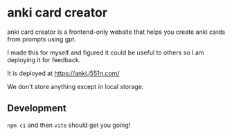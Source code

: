 # anki card creator

anki card creator is a frontend-only website that helps you create anki cards from prompts using gpt.

I made this for myself and figured it could be useful to others so I am deploying it for feedback.

It is deployed at https://anki.j551n.com/

We don't store anything except in local storage.

## Development

`npm ci` and then `vite` should get you going!


